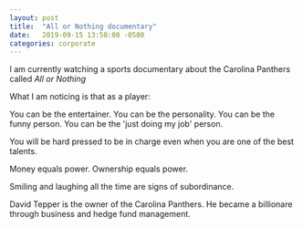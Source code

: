 ```yaml
---
layout: post
title:  "All or Nothing documentary"
date:   2019-09-15 13:58:00 -0500
categories: corporate
---
```

I am currently watching a sports documentary about the Carolina Panthers called *All or Nothing*

What I am noticing is that as a player:

You can be the entertainer.
You can be the personality.
You can be the funny person.
You can be the 'just doing my job' person.

You will be hard pressed to be in charge even when you are one of the best talents.

Money equals power.
Ownership equals power.

Smiling and laughing all the time are signs of subordinance.

David Tepper is the owner of the Carolina Panthers.
He became a billionare through business and hedge fund management.
